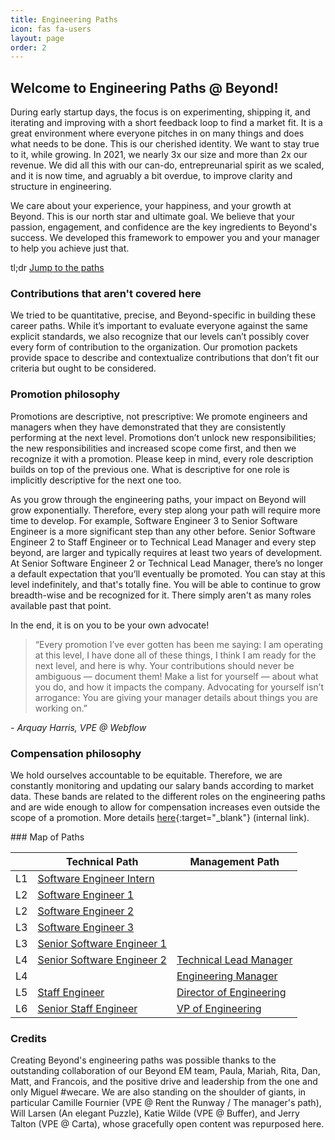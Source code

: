 ```yaml
---
title: Engineering Paths
icon: fas fa-users
layout: page
order: 2
---
```


## Welcome to Engineering Paths @ Beyond!
During early startup days, the focus is on experimenting, shipping it, and iterating and improving with a short feedback loop to find a market fit. It is a great environment where everyone pitches in on many things and does what needs to be done. This is our cherished identity. We want to stay true to it, while growing. In 2021, we nearly 3x our size and more than 2x our revenue. We did all this with our can-do, entrepreunarial spirit as we scaled, and it is now time, and agruably a bit overdue, to improve clarity and structure in engineering.

We care about your experience, your happiness, and your growth at Beyond. This is our north star and ultimate goal. We believe that your passion, engagement, and confidence are the key ingredients to Beyond's success. We developed this framework to empower you and your manager to help you achieve just that.

tl;dr [Jump to the paths](#paths)

### Contributions that aren't covered here
We tried to be quantitative, precise, and Beyond-specific in building these career paths. While it’s important to evaluate everyone against the same explicit standards, we also recognize that our levels can’t possibly cover every form of contribution to the organization. Our promotion packets provide space to describe and contextualize contributions that don’t fit our criteria but ought to be considered.

### Promotion philosophy
Promotions are descriptive, not prescriptive: We promote engineers and managers when they have demonstrated that they are consistently performing at the next level. Promotions don’t unlock new responsibilities; the new responsibilities and increased scope come first, and then we recognize it with a promotion. Please keep in mind, every role description builds on top of the previous one. What is descriptive for one role is implicitly descriptive for the next one too.

As you grow through the engineering paths, your impact on Beyond will grow exponentially. Therefore, every step along your path will require more time to develop. For example, Software Engineer 3 to Senior Software Engineer is a more significant step than any other before. Senior Software Engineer 2 to Staff Engineer or to Technical Lead Manager and every step beyond, are larger and typically requires at least two years of development. At Senior Software Engineer 2 or Technical Lead Manager, there’s no longer a default expectation that you’ll eventually be promoted. You can stay at this level indefinitely, and that's totally fine. You will be able to continue to grow breadth-wise and be recognized for it. There simply aren't as many roles available past that point.

In the end, it is on you to be your own advocate! 
> “Every promotion I’ve ever gotten has been me saying: I am operating at this level, I have done all of these things, I think I am ready for the next level, and here is why. Your contributions should never be ambiguous — document them! Make a list for yourself — about what you do, and how it impacts the company. Advocating for yourself isn’t arrogance: You are giving your manager details about things you are working on.” 

_- Arquay Harris, VPE @ Webflow_

### Compensation philosophy
We hold ourselves accountable to be equitable. Therefore, we are constantly monitoring and updating our salary bands according to market data. These bands are related to the different roles on the engineering paths and are wide enough to allow for compensation increases even outside the scope of a promotion. More details [here](https://app.tettra.co/teams/beyondpricing/pages/compensation){:target="_blank"} (internal link).

<span id="paths" />
### Map of Paths

| | Technical Path | Management Path |
|---|---|---|
| L1 | [Software Engineer Intern](software_engineer_intern.html) | |
| L2 | [Software Engineer 1](software_engineer_1.html) | |
| L2 | [Software Engineer 2](software_engineer_2.html) | |
| L3 | [Software Engineer 3](software_engineer_3.html) | |
| L3 | [Senior Software Engineer 1](sr_software_engineer_1.html) | |
| L4 | [Senior Software Engineer 2](sr_software_engineer_2.html) | [Technical Lead Manager](technical_lead_manager.html) |
| L4 | | [Engineering Manager](engineering_manager.html) |
| L5 | [Staff Engineer](staff_engineer.html) | [Director of Engineering](director_of_engineering.html) |
| L6 | [Senior Staff Engineer](sr_staff_engineer.html) | [VP of Engineering](vp_of_engineering.html) |

### Credits
Creating Beyond's engineering paths was possible thanks to the outstanding collaboration of our Beyond EM team, Paula, Mariah, Rita, Dan, Matt, and Francois, and the positive drive and leadership from the one and only Miguel #wecare. We are also standing on the shoulder of giants, in particular Camille Fournier (VPE @ Rent the Runway / The manager's path), Will Larsen (An elegant Puzzle), Katie Wilde (VPE @ Buffer), and Jerry Talton (VPE @ Carta), whose gracefully open content was repurposed here.